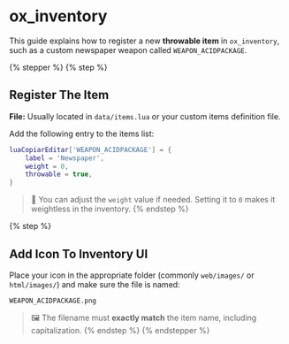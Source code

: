 # ox\_inventory

This guide explains how to register a new **throwable item** in `ox_inventory`, such as a custom newspaper weapon called `WEAPON_ACIDPACKAGE`.

{% stepper %}
{% step %}
## Register The Item

**File:** Usually located in `data/items.lua` or your custom items definition file.

Add the following entry to the items list:

```lua
luaCopiarEditar['WEAPON_ACIDPACKAGE'] = {
    label = 'Newspaper',
    weight = 0,
    throwable = true,
}
```

> 🔁 You can adjust the `weight` value if needed. Setting it to `0` makes it weightless in the inventory.
{% endstep %}

{% step %}
## Add Icon To Inventory UI

Place your icon in the appropriate folder (commonly `web/images/` or `html/images/`) and make sure the file is named:

```
WEAPON_ACIDPACKAGE.png
```

> 🖼️ The filename must **exactly match** the item name, including capitalization.
{% endstep %}
{% endstepper %}
